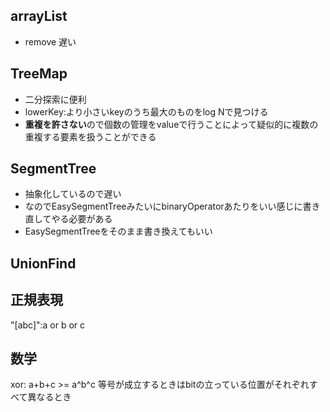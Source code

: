 ## arrayList
- remove 
    遅い
    
## TreeMap
- 二分探索に便利
- lowerKey:より小さいkeyのうち最大のものをlog Nで見つける
- **重複を許さない**ので個数の管理をvalueで行うことによって疑似的に複数の重複する要素を扱うことができる


## SegmentTree
- 抽象化しているので遅い
- なのでEasySegmentTreeみたいにbinaryOperatorあたりをいい感じに書き直してやる必要がある
- EasySegmentTreeをそのまま書き換えてもいい

## UnionFind


## 正規表現
"[abc]":a or b or c

## 数学
xor: a+b+c >= a^b^c
等号が成立するときはbitの立っている位置がそれぞれすべて異なるとき
